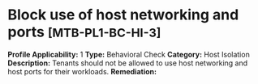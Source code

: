 # Block use of host networking and ports <small>[MTB-PL1-BC-HI-3] </small>
**Profile Applicability:** 
1
**Type:** 
Behavioral Check
**Category:** 
Host Isolation 
**Description:** 
Tenants should not be allowed to use host networking and host ports for their workloads. 
**Remediation:**


